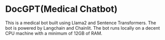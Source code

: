 # DocGPT(Medical Chatbot)

This is a medical bot built using Llama2 and Sentence Transformers. The bot is powered by Langchain and Chainlit. The bot runs locally on a decent CPU machine with a minimum of 12GB of RAM.
